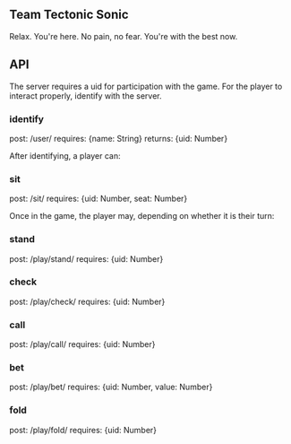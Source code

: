 ## Team Tectonic Sonic ##

Relax. You're here. No pain, no fear. You're with the best now.

## API ##

The server requires a uid for participation with the game. For the player to interact properly, identify with the server.

### identify ###
post: /user/
requires: {name: String}
returns: {uid: Number}

After identifying, a player can:

### sit ###
post: /sit/
requires: {uid: Number, seat: Number}

Once in the game, the player may, depending on whether it is their turn:

### stand ###
post: /play/stand/
requires: {uid: Number}

### check ###
post: /play/check/
requires: {uid: Number}
### call ###
post: /play/call/
requires: {uid: Number}
### bet ###
post: /play/bet/
requires: {uid: Number, value: Number}
### fold ###
post: /play/fold/
requires: {uid: Number}

